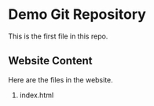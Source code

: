 # Demo Git Repository
This is the first file in this repo.

## Website Content

Here are the files in the website.

1. index.html